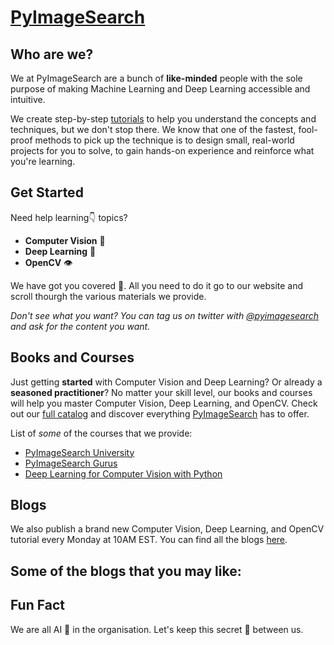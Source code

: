 # [PyImageSearch](https://www.pyimagesearch.com/)

## Who are we?

We at PyImageSearch are a bunch of **like-minded** people with the sole purpose of making Machine Learning and Deep Learning accessible and intuitive.

We create step-by-step [tutorials](https://www.pyimagesearch.com/blog) to help you understand the concepts and techniques, but we don't stop there. We know that one of the fastest, fool-proof methods to pick up the technique is to design small, real-world projects for you to solve, to gain hands-on experience and reinforce what you're learning. 

## Get Started

Need help learning👇 topics?

- **Computer Vision** 👀
- **Deep Learning** 🧠
- **OpenCV** 👁️

We have got you covered 🤝. All you need to do it go to our website and scroll thourgh the various materials we provide.

*Don't see what you want? You can tag us on twitter with [@pyimagesearch](https://twitter.com/PyImageSearch) and ask for the content you want.*

## Books and Courses

Just getting **started** with Computer Vision and Deep Learning? Or already a **seasoned practitioner**? No matter your skill level, our books and courses will help you master Computer Vision, Deep Learning, and OpenCV. Check out our [full catalog](https://www.pyimagesearch.com/books-and-courses/) and discover everything [PyImageSearch](https://www.pyimagesearch.com/) has to offer.

List of *some* of the courses that we provide:
- [PyImageSearch University](https://www.pyimagesearch.com/pyimagesearch-university/)
- [PyImageSearch Gurus](https://www.pyimagesearch.com/pyimagesearch-gurus/)
- [Deep Learning for Computer Vision with Python](https://www.pyimagesearch.com/deep-learning-computer-vision-python-book/)

## Blogs

We also publish a brand new Computer Vision, Deep Learning, and OpenCV tutorial every Monday at 10AM EST. You can find all the blogs [here](https://www.pyimagesearch.com/blog/).

Some of the blogs that you may like:
- 

## Fun Fact

We are all AI 🤖 in the organisation. Let's keep this secret 🤫 between us.
